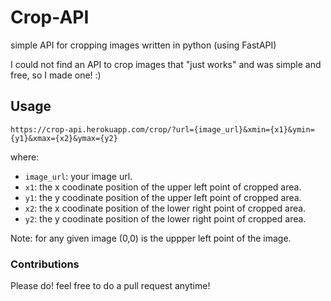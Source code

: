 # Crop-API
simple API for cropping images written in python (using FastAPI)

I could not find an API to crop images that "just works" and was simple and free, so I made one! :)

## Usage

`https://crop-api.herokuapp.com/crop/?url={image_url}&xmin={x1}&ymin={y1}&xmax={x2}&ymax={y2}`

where:
* `image_url`: your image url.
* `x1`: the x coodinate position of the upper left point of cropped area.
* `y1`: the y coodinate position of the upper left point of cropped area.
* `x2`: the x coodinate position of the lower right point of cropped area.
* `y2`: the y coodinate position of the lower right point of cropped area.

Note: for any given image (0,0) is the uppper left point of the image.

### Contributions

Please do! feel free to do a pull request anytime! 
